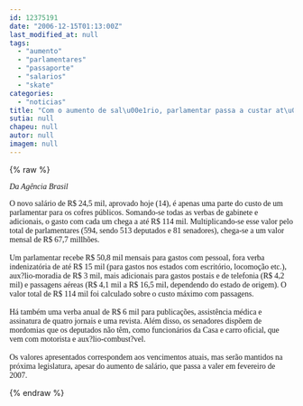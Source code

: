 ```yaml
---
id: 12375191
date: "2006-12-15T01:13:00Z"
last_modified_at: null
tags:
  - "aumento"
  - "parlamentares"
  - "passaporte"
  - "salarios"
  - "skate"
categories:
  - "noticias"
title: "Com o aumento de sal\u00e1rio, parlamentar passa a custar at\u00e9 R$ 114 mil mensais "
sutia: null
chapeu: null
autor: null
imagem: null
---
```

{% raw %}
<p><P><FONT face=Verdana><I>Da Agência Brasil</I>&nbsp;<BR></FONT></P></p>
<p><P><FONT face=Verdana>O novo salário de R$ 24,5 mil, aprovado hoje (14), é apenas uma parte do custo de um parlamentar para os cofres públicos. Somando-se todas as verbas de gabinete e adicionais, o gasto com cada um chega a até R$ 114 mil. Multiplicando-se esse valor pelo total de parlamentares (594, sendo 513 deputados e 81 senadores), chega-se a um valor mensal de R$ 67,7 millhões.<BR><BR>Um parlamentar recebe R$ 50,8 mil mensais para gastos com pessoal, fora verba indenizatória de até R$ 15 mil (para gastos nos estados com escritório, locomoção etc.), aux?lio-moradia de R$ 3 mil, mais adicionais para gastos postais e de telefonia (R$ 4,2 mil) e passagens aéreas (R$ 4,1 mil a R$ 16,5 mil, dependendo do estado de origem). O valor total de R$ 114 mil foi calculado sobre o custo máximo com passagens.<BR><BR>Há também uma verba anual de R$ 6 mil para publicações, assistência médica e assinatura de quatro jornais e uma revista. Além disso, os senadores dispõem de mordomias que os deputados não têm, como funcionários da Casa e carro oficial, que vem com motorista e aux?lio-combust?vel.<BR><BR>Os valores apresentados correspondem aos vencimentos atuais, mas serão mantidos na próxima legislatura, apesar do aumento de salário, que passa a valer em fevereiro de 2007.</FONT></P><FONT face=Arial></FONT> </p>
{% endraw %}